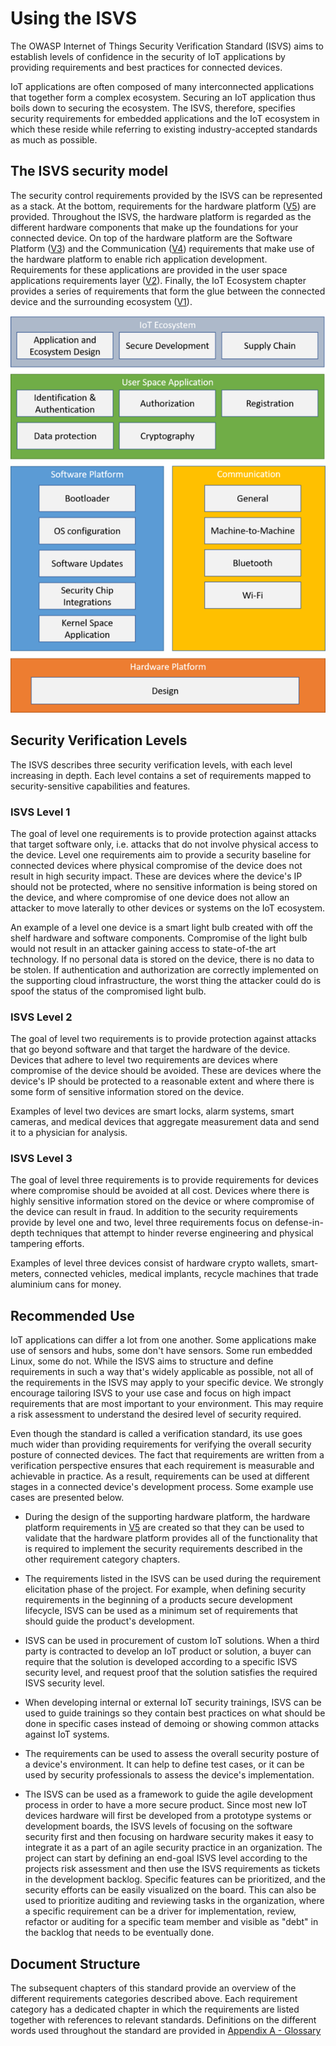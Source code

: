# Using the ISVS

The OWASP Internet of Things Security Verification Standard (ISVS) aims to establish levels of confidence in the security of IoT applications by providing requirements and best practices for connected devices.

IoT applications are often composed of many interconnected applications that together form a complex ecosystem. Securing an IoT application thus boils down to securing the ecosystem. The ISVS, therefore, specifies security requirements for embedded applications and the IoT ecosystem in which these reside while referring to existing industry-accepted standards as much as possible.

## The ISVS security model

The security control requirements provided by the ISVS can be represented as a stack. At the bottom, requirements for the hardware platform ([V5](V5-Hardware_Platform_Requirements.md)) are provided. Throughout the ISVS, the hardware platform is regarded as the different hardware components that make up the foundations for your connected device. On top of the hardware platform are the Software Platform ([V3](V3-Software_Platform_Requirements.md)) and the Communication ([V4](V4-Communication_Requirements.md)) requirements that make use of the hardware platform to enable rich application development. Requirements for these applications are provided in the user space applications requirements layer ([V2](V2-User_Space_Application_Requirements.md)). Finally, the IoT Ecosystem chapter provides a series of requirements that form the glue between the connected device and the surrounding ecosystem ([V1](V1-IoT_Ecosystem_Requirements.md)).  

![](./images/ISVS-Overview-small.png)



## Security Verification Levels
The ISVS describes three security verification levels, with each level increasing in depth. Each level contains a set of requirements mapped to security-sensitive capabilities and features.

### ISVS Level 1
The goal of level one requirements is to provide protection against attacks that target software only, i.e. attacks that do not involve physical access to the device. Level one requirements aim to provide a security baseline for connected devices where physical compromise of the device does not result in high security impact. These are devices where the device's IP should not be protected, where no sensitive information is being stored on the device, and where compromise of one device does not allow an attacker to move laterally to other devices or systems on the IoT ecosystem.

An example of a level one device is a smart light bulb created with off the shelf hardware and software components. Compromise of the light bulb would not result in an attacker gaining access to state-of-the art technology. If no personal data is stored on the device, there is no data to be stolen. If authentication and authorization are correctly implemented on the supporting cloud infrastructure, the worst thing the attacker could do is spoof the status of the compromised light bulb.

### ISVS Level 2
The goal of level two requirements is to provide protection against attacks that go beyond software and that target the hardware of the device. Devices that adhere to level two requirements are devices where compromise of the device should be avoided. These are devices where the device's IP should be protected to a reasonable extent and where there is some form of sensitive information stored on the device.

Examples of level two devices are smart locks, alarm systems, smart cameras, and medical devices that aggregate measurement data and send it to a physician for analysis.

### ISVS Level 3
The goal of level three requirements is to provide requirements for devices where compromise should be avoided at all cost. Devices where there is highly sensitive information stored on the device or where compromise of the device can result in fraud. In addition to the security requirements provide by level one and two, level three requirements focus on defense-in-depth techniques that attempt to hinder reverse engineering and physical tampering efforts.

Examples of level three devices consist of hardware crypto wallets, smart-meters, connected vehicles, medical implants, recycle machines that trade aluminium cans for money.

## Recommended Use
IoT applications can differ a lot from one another. Some applications make use of sensors and hubs, some don't have sensors. Some run embedded Linux, some do not. While the ISVS aims to structure and define requirements in such a way that's widely applicable as possible, not all of the requirements in the ISVS may apply to your specific device. We strongly encourage tailoring ISVS to your use case and focus on high impact requirements that are most important to your environment. This may require a risk assessment to understand the desired level of security required.

Even though the standard is called a verification standard, its use goes much wider than providing requirements for verifying the overall security posture of connected devices. The fact that requirements are written from a verification perspective ensures that each requirement is measurable and achievable in practice. As a result, requirements can be used at different stages in a connected device's development process. Some example use cases are presented below.

- During the design of the supporting hardware platform, the hardware platform requirements in [V5](V5-Hardware_Platform_Requirements.md) are created so that they can be used to validate that the hardware platform provides all of the functionality that is required to implement the security requirements described in the other requirement category chapters.

- The requirements listed in the ISVS can be used during the requirement elicitation phase of the project. For example, when defining security requirements in the beginning of a products secure development lifecycle, ISVS can be used as a minimum set of requirements that should guide the product's development.

- ISVS can be used in procurement of custom IoT solutions. When a third party is contracted to develop an IoT product or solution, a buyer can require that the solution is developed according to a specific ISVS security level, and request proof that the solution satisfies the required ISVS security level. 

- When developing internal or external IoT security trainings, ISVS can be used to guide trainings so they contain best practices on what should be done in specific cases instead of demoing or showing common attacks against IoT systems. 

- The requirements can be used to assess the overall security posture of a device's environment. It can help to define test cases, or it can be used by security professionals to assess the device's implementation.

- The ISVS can be used as a framework to guide the agile development process in order to have a more secure product. Since most new IoT devices hardware will first be developed from a prototype systems or development boards, the ISVS levels of focusing on the software security first and then focusing on hardware security makes it easy to integrate it as a part of an agile security practice in an organization. The project can start by defining an end-goal ISVS level according to the projects risk assessment and then use the ISVS requirements as tickets in the development backlog. Specific features can be prioritized, and the security efforts can be easily visualized on the board. This can also be used to prioritize auditing and reviewing tasks in the organization, where a specific  requirement can be a driver for implementation, review, refactor or auditing for a specific team member and visible as "debt" in the backlog that needs to be eventually done.

## Document Structure
The subsequent chapters of this standard provide an overview of the different requirements categories described above. Each requirement category has a dedicated chapter in which the requirements are listed together with references to relevant standards. Definitions on the different words used throughout the standard are provided in [Appendix A - Glossary](Appendix_A-Glossary.md)
